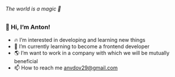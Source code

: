 ###### The world is a magic 💫

### 👋 Hi, I’m Anton!

- 🔥 I’m interested in developing and learning new things
- 🎯 I’m currently learning to become a frontend developer
- 🌎 I’m want to work in a company with which we will be mutually beneficial
- 📫 How to reach me anvdov29@gmail.com
